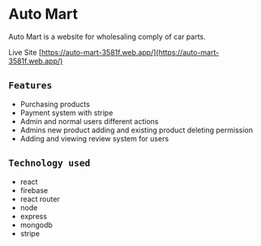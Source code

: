 # Auto Mart
Auto Mart is a website for wholesaling comply of car parts.

Live Site [https://auto-mart-3581f.web.app/](https://auto-mart-3581f.web.app/)

## `Features`
* Purchasing products
* Payment system with stripe
* Admin and normal users different actions
* Admins new product adding and existing product deleting permission
* Adding and viewing review system for users

## `Technology used`
* react
* firebase
* react router
* node
* express
* mongodb
* stripe